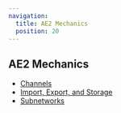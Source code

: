 ```yaml
---
navigation:
  title: AE2 Mechanics
  position: 20
---
```

## AE2 Mechanics
- [Channels](channels.md)
- [Import, Export, and Storage](import-export-storage.md)
- [Subnetworks](subnetworks.md)